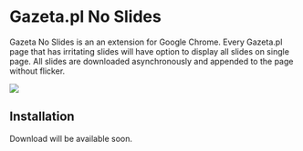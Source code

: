 Gazeta.pl No Slides
===========

Gazeta No Slides is an an extension for Google Chrome. Every Gazeta.pl page that has irritating slides will have option to display all slides on single page. 
All slides are downloaded asynchronously and appended to the page without flicker.

![](http://i.imgur.com/AVc3wab.png)

## Installation
Download will be available soon.
